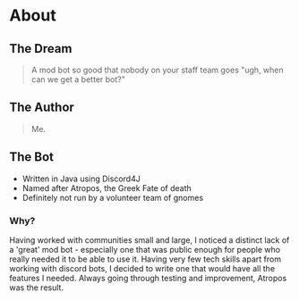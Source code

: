 # About

## The Dream
> A mod bot so good that nobody on your staff team goes "ugh, when can we get a better bot?" 

## The Author
> Me.

## The Bot

- Written in Java using Discord4J
- Named after Atropos, the Greek Fate of death
- Definitely not run by a volunteer team of gnomes

### Why?

Having worked with communities small and large,
I noticed a distinct lack of a 'great' mod bot - especially
one that was public enough for people who really needed it to
be able to use it. Having very few tech skills apart from working with
discord bots, I decided to write one that would have all the features I
needed. Always going through testing and improvement, Atropos was the result.